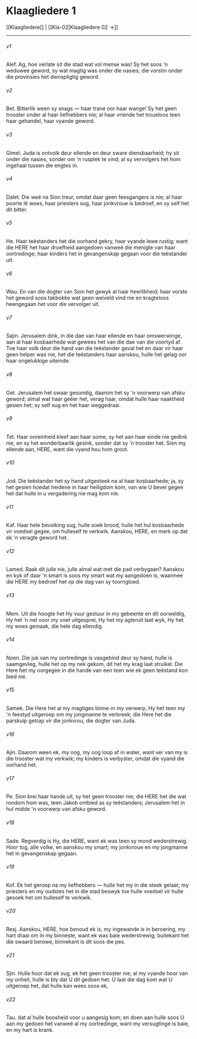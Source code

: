 # Klaagliedere 1

[[Klaagliedere]] | [[Kla-02|Klaagliedere 02 →]]
***

###### v1
Alef. Ag, hoe verlate sit die stad wat vol mense was! Sy het soos 'n weduwee geword, sy wat magtig was onder die nasies; die vorstin onder die provinsies het dienspligtig geword. 
###### v2
Bet. Bitterlik ween sy snags — haar trane oor haar wange! Sy het geen trooster onder al haar liefhebbers nie; al haar vriende het troueloos teen haar gehandel, haar vyande geword. 
###### v3
Gimel. Juda is ontvolk deur ellende en deur sware diensbaarheid; hy sit onder die nasies, sonder om 'n rusplek te vind; al sy vervolgers het hom ingehaal tussen die engtes in. 
###### v4
Dalet. Die weë na Sion treur, omdat daar geen feesgangers is nie; al haar poorte lê woes, haar priesters sug, haar jonkvroue is bedroef, en sy self het dit bitter. 
###### v5
He. Haar teëstanders het die oorhand gekry, haar vyande lewe rustig; want die HERE het haar droefheid aangedoen vanweë die menigte van haar oortredinge; haar kinders het in gevangenskap gegaan voor die teëstander uit. 
###### v6
Wau. En van die dogter van Sion het gewyk al haar heerlikheid; haar vorste het geword soos takbokke wat geen weiveld vind nie en kragteloos heengegaan het voor die vervolger uit. 
###### v7
Sajin. Jerusalem dink, in die dae van haar ellende en haar omswerwinge, aan al haar kosbaarhede wat gewees het van die dae van die voortyd af. Toe haar volk deur die hand van die teëstander geval het en daar vir haar geen helper was nie, het die teëstanders haar aanskou, hulle het gelag oor haar ongelukkige uiteinde. 
###### v8
Get. Jerusalem het swaar gesondig, daarom het sy 'n voorwerp van afsku geword; almal wat haar geëer het, verag haar, omdat hulle haar naaktheid gesien het; sy self sug en het haar weggedraai. 
###### v9
Tet. Haar onreinheid kleef aan haar some, sy het aan haar einde nie gedink nie, en sy het wonderbaarlik gesink, sonder dat sy 'n trooster het. Sien my ellende aan, HERE, want die vyand hou hom groot. 
###### v10
Jod. Die teëstander het sy hand uitgesteek na al haar kosbaarhede; ja, sy het gesien hoedat heidene in haar heiligdom kom, van wie U bevel gegee het dat hulle in u vergadering nie mag kom nie. 
###### v11
Kaf. Haar hele bevolking sug, hulle soek brood, hulle het hul kosbaarhede vir voedsel gegee, om hulleself te verkwik. Aanskou, HERE, en merk op dat ek 'n veragte geword het. 
###### v12
Lamed. Raak dit julle nie, julle almal wat met die pad verbygaan? Aanskou en kyk of daar 'n smart is soos my smart wat my aangedoen is, waarmee die HERE my bedroef het op die dag van sy toorngloed. 
###### v13
Mem. Uit die hoogte het Hy vuur gestuur in my gebeente en dit oorweldig, Hy het 'n net voor my voet uitgesprei, Hy het my agteruit laat wyk, Hy het my woes gemaak, die hele dag ellendig. 
###### v14
Noen. Die juk van my oortredinge is vasgebind deur sy hand, hulle is saamgevleg, hulle het op my nek gekom, dit het my krag laat struikel. Die Here het my oorgegee in die hande van een teen wie ek geen teëstand kon bied nie. 
###### v15
Samek. Die Here het al my magtiges binne-in my verwerp, Hy het teen my 'n feestyd uitgeroep om my jongmanne te verbreek; die Here het die parskuip getrap vir die jonkvrou, die dogter van Juda. 
###### v16
Ajin. Daarom ween ek, my oog, my oog loop af in water, want ver van my is die trooster wat my verkwik; my kinders is verbyster, omdat die vyand die oorhand het. 
###### v17
Pe. Sion brei haar hande uit, sy het geen trooster nie; die HERE het die wat rondom hom was, teen Jakob ontbied as sy teëstanders; Jerusalem het in hul midde 'n voorwerp van afsku geword. 
###### v18
Sade. Regverdig is Hy, die HERE, want ek was teen sy mond wederstrewig. Hoor tog, alle volke, en aanskou my smart; my jonkvroue en my jongmanne het in gevangenskap gegaan. 
###### v19
Kof. Ek het geroep na my liefhebbers — hulle het my in die steek gelaat; my priesters en my oudstes het in die stad beswyk toe hulle voedsel vir hulle gesoek het om hulleself te verkwik. 
###### v20
Resj. Aanskou, HERE, hoe benoud ek is, my ingewande is in beroering, my hart draai om in my binneste, want ek was baie wederstrewig; buitekant het die swaard berowe, binnekant is dit soos die pes. 
###### v21
Sjin. Hulle hoor dat ek sug, ek het geen trooster nie; al my vyande hoor van my onheil, hulle is bly dat U dit gedoen het. U laat die dag kom wat U uitgeroep het, dat hulle kan wees soos ek, 
###### v22
Tau. dat al hulle boosheid voor u aangesig kom; en doen aan hulle soos U aan my gedoen het vanweë al my oortredinge, want my versugtinge is baie, en my hart is krank. 

